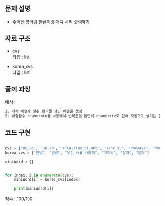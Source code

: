 ## 문제 설명

-  주어진 영어랑 한글이랑 매치 시켜 출력하기 <br>


## 자료 구조
- cvs  <br>
타입 : list<br>

- korea_cvs <br>
타입 : list<br>

## 풀이 과정
예시 :
```txt
1. 각각 배열에 맞춰 한국말 담긴 배열을 생성
2. 내장함수 enumerate를 사용해서 반복문을 돌면서 enumerate로 인해 자동으로 생기는 인덱스 값을 이용해서 객체를 담는다

```

## 코드 구현
```python

cvs = ["Bello", "Bello", "Tulaliloo_ti_amo", "Tank_yu", "Poopaye", "Poopaye"]
korea_cvs = ["안녕", "안녕", "우린 너를 사랑해", "고마워", "잘가", "잘가"]    

miniWord = {}


for index, i in enumerate(cvs):                     
    miniWord[i] = korea_cvs[index]                  
    
    print(miniWord[i])


```


점수 : 100/100 <br>
